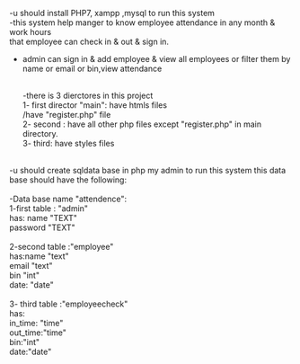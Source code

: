 
-u should install PHP7, xampp ,mysql to run this system<br>
-this system help manger to know employee attendance in any month & work hours<br>
  that employee can check in & out & sign in.<br>
- admin can sign in & add employee & view all employees or filter them by name or email or bin,view attendance<br><br>
  
  -there is 3 dierctores in this project<br>
      1- first director "main": have htmls files <br>
           /have "register.php" file <br>
      2- second : have all other php files except "register.php" in main directory.<br>
      3- third: have styles files <br><br>

-u should create sqldata base in php my admin to run this system this data base should have the following:<br><br>
-Data base name "attendence":<br>
     1-first table : "admin"<br>
            has: name "TEXT"<br>
                 password "TEXT"<br><br>
     2-second table :"employee"<br>
         has:name "text"<br>
            email "text"<br>
            bin  "int"<br>
            date: "date"<br><br>
     3- third table :"employeecheck"<br>
           has:<br>
              in_time: "time"<br>
              out_time:"time"<br>
              bin:"int"<br>
              date:"date"  <br>  
            

